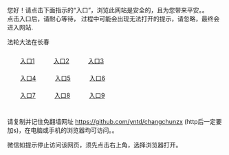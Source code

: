 您好！请点击下面指示的“入口”，浏览此网站是安全的，且为您带来平安。。 <br/>
点击入口后，请耐心等待， 过程中可能会出现无法打开的提示，请忽略，最终会进入网站. </br>

法轮大法在长春<br/>
<div style="padding:10px"><a style="margin:20px" target="_blank" href="https://d2jr583k7m4b3o.cloudfront.net/2Qpsp?xrhjx" id="ccLink1" rel="nofollow">入口1</a> <a target="_blank" style="margin:20px" href="https://d7lw9fx03mr1a.cloudfront.net/2Qpsp?vecgpfk" id="ccLink2" rel="nofollow">入口2</a> <a style="margin:20px" target="_blank" href="https://d1k1sjfusre5m2.cloudfront.net/2Qpsp?njqcmunu" id="ccLink3" rel="nofollow">入口3</a></div>

<div style="padding:10px" ><a style="margin:20px" target="_blank" href="https://d2jr583k7m4b3o.cloudfront.net/2Qpsp?xrhjx" id="ccLink4" rel="nofollow">入口4</a> <a style="margin:20px" href="https://d7lw9fx03mr1a.cloudfront.net/2Qpsp?vecgpfk" target="_blank" id="ccLink5" rel="nofollow">入口5</a> <a style="margin:20px" href="https://d1k1sjfusre5m2.cloudfront.net/2Qpsp?njqcmunu" target="_blank" id="ccLink6" rel="nofollow">入口6</a></div>

<div style="padding:10px"><a style="margin:20px" target="_blank" href="https://d2jr583k7m4b3o.cloudfront.net/2Qpsp?xrhjx" id="ccLink7" rel="nofollow">入口7</a> <a style="margin:20px" href="https://d7lw9fx03mr1a.cloudfront.net/2Qpsp?vecgpfk" target="_blank" id="ccLink8" rel="nofollow">入口8</a> <a style="margin:20px" target="_blank" href="https://d1k1sjfusre5m2.cloudfront.net/2Qpsp?njqcmunu" id="ccLink9" rel="nofollow">入口9</a></div>

<br/>



请复制并记住免翻墙网址 https://github.com/yntd/changchunzx (http后一定要加s)，在电脑或手机的浏览器均可访问。。<br/>

微信如提示停止访问该网页，须先点击右上角，选择浏览器打开。

